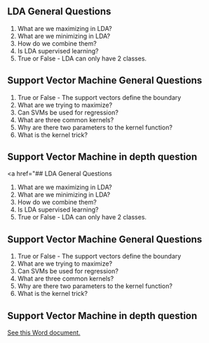 ## LDA General Questions
1. What are we maximizing in LDA?
2. What are we minimizing in LDA?
3. How do we combine them?
4. Is LDA supervised learning?
5. True or False - LDA can only have 2 classes.

## Support Vector Machine General Questions
1. True or False - The support vectors define the boundary
2. What are we trying to maximize?
3. Can SVMs be used for regression?
4. What are three common kernels?
5. Why are there two parameters to the kernel function?
6. What is the kernel trick?

## Support Vector Machine in depth question
<a href="## LDA General Questions
1. What are we maximizing in LDA?
2. What are we minimizing in LDA?
3. How do we combine them?
4. Is LDA supervised learning?
5. True or False - LDA can only have 2 classes.

## Support Vector Machine General Questions
1. True or False - The support vectors define the boundary
2. What are we trying to maximize?
3. Can SVMs be used for regression?
4. What are three common kernels?
5. Why are there two parameters to the kernel function?
6. What is the kernel trick?

## Support Vector Machine in depth question
<a href="https://www.dropbox.com/s/fkbahbmlljnym93/05%20Part%202%20-%20SVM%20margin%20and%20weights.docx?dl=0">See this Word document.</a>
